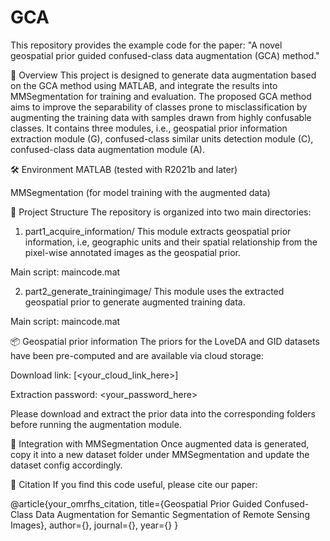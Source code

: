 # GCA
This repository provides the example code for the paper:
"A novel geospatial prior guided confused-class data augmentation (GCA) method."

📌 Overview
This project is designed to generate data augmentation based on the GCA method using MATLAB, and integrate the results into MMSegmentation for training and evaluation. The proposed GCA method aims to improve the separability
of classes prone to misclassification by augmenting the training data with samples drawn from highly confusable classes. It contains three modules, i.e., geospatial prior information extraction module (G), confused-class similar units detection module (C), confused-class data augmentation module (A).

🛠 Environment
MATLAB (tested with R2021b and later)

MMSegmentation (for model training with the augmented data)

📁 Project Structure
The repository is organized into two main directories:

1. part1_acquire_information/
This module extracts geospatial prior information, i.e, geographic units and their spatial relationship from the pixel-wise annotated images as the geospatial prior.

Main script: maincode.mat

2. part2_generate_trainingimage/
This module uses the extracted geospatial prior to generate augmented training data.

Main script: maincode.mat

📦 Geospatial prior information
The priors for the LoveDA and GID datasets have been pre-computed and are available via cloud storage:

Download link: [<your_cloud_link_here>]

Extraction password: <your_password_here>

Please download and extract the prior data into the corresponding folders before running the augmentation module.

🔁 Integration with MMSegmentation
Once augmented data is generated, copy it into a new dataset folder under MMSegmentation and update the dataset config accordingly.

📄 Citation
If you find this code useful, please cite our paper:

@article{your_omrfhs_citation,
  title={Geospatial Prior Guided Confused-Class Data Augmentation for Semantic Segmentation of Remote Sensing Images},
  author={},
  journal={},
  year={}
}
